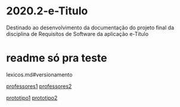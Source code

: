 # 2020.2-e-Titulo
Destinado ao desenvolvimento da documentação do projeto final da disciplina de Requisitos de Software da aplicação e-Título

# readme só pra teste

lexicos.md#versionamento

[professores1](docs/modelagem/lexicos.md/#versionamento)
[professores2](docs/modelagem/lexicos/#versionamento)

[prototipo1](docs/modelagem/lexicos.md/#3-l%C3%A9xico)
[prototipo2](docs/modelagem/lexicos/#3-lexico)
